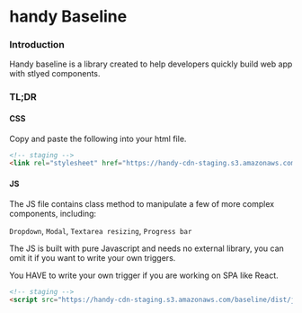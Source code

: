 # handy Baseline

### Introduction

Handy baseline is a library created to help developers quickly build web app with stlyed components.

### TL;DR

#### CSS

Copy and paste the following into your html file.

```html
<!-- staging -->
<link rel="stylesheet" href="https://handy-cdn-staging.s3.amazonaws.com/baseline/dist/stylesheets/handyBaseline.css" />
```

#### JS

The JS file contains class method to manipulate a few of more complex components, including:

`Dropdown`, `Modal`, `Textarea resizing`, `Progress bar`

The JS is built with pure Javascript and needs no external library, you can omit it if you want to write your own triggers.

You HAVE to write your own trigger if you are working on SPA like React.

```html
<!-- staging -->
<script src="https://handy-cdn-staging.s3.amazonaws.com/baseline/dist/javascripts/handyBaseline.min.js"></script>
```
